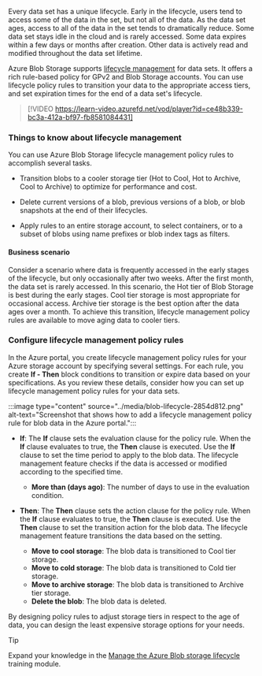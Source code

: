 Every data set has a unique lifecycle. Early in the lifecycle, users tend to access some of the data in the set, but not all of the data. As the data set ages, access to all of the data in the set tends to dramatically reduce. Some data set stays idle in the cloud and is rarely accessed. Some data expires within a few days or months after creation. Other data is actively read and modified throughout the data set lifetime.

Azure Blob Storage supports [lifecycle management](/azure/storage/blobs/lifecycle-management-policy-configure) for data sets. It offers a rich rule-based policy for GPv2 and Blob Storage accounts. You can use lifecycle policy rules to transition your data to the appropriate access tiers, and set expiration times for the end of a data set's lifecycle.

> [!VIDEO https://learn-video.azurefd.net/vod/player?id=ce48b339-bc3a-412a-bf97-fb8581084431]

### Things to know about lifecycle management

You can use Azure Blob Storage lifecycle management policy rules to accomplish several tasks.

- Transition blobs to a cooler storage tier (Hot to Cool, Hot to Archive, Cool to Archive) to optimize for performance and cost.

- Delete current versions of a blob, previous versions of a blob, or blob snapshots at the end of their lifecycles.

- Apply rules to an entire storage account, to select containers, or to a subset of blobs using name prefixes or blob index tags as filters.

#### Business scenario 

Consider a scenario where data is frequently accessed in the early stages of the lifecycle, but only occasionally after two weeks. After the first month, the data set is rarely accessed. In this scenario, the Hot tier of Blob Storage is best during the early stages. Cool tier storage is most appropriate for occasional access. Archive tier storage is the best option after the data ages over a month. To achieve this transition, lifecycle management policy rules are available to move aging data to cooler tiers.

### Configure lifecycle management policy rules

In the Azure portal, you create lifecycle management policy rules for your Azure storage account by specifying several settings. For each rule, you create **If - Then** block conditions to transition or expire data based on your specifications. As you review these details, consider how you can set up lifecycle management policy rules for your data sets.

:::image type="content" source="../media/blob-lifecycle-2854d812.png" alt-text="Screenshot that shows how to add a lifecycle management policy rule for blob data in the Azure portal.":::

- **If**: The **If** clause sets the evaluation clause for the policy rule. When the **If** clause evaluates to true, the **Then** clause is executed. Use the **If** clause to set the time period to apply to the blob data. The lifecycle management feature checks if the data is accessed or modified according to the specified time.
   - **More than (days ago)**: The number of days to use in the evaluation condition. 

- **Then**: The **Then** clause sets the action clause for the policy rule. When the **If** clause evaluates to true, the **Then** clause is executed. Use the **Then** clause to set the transition action for the blob data. The lifecycle management feature transitions the data based on the setting.
   - **Move to cool storage**: The blob data is transitioned to Cool tier storage.
   - **Move to cold storage**: The blob data is transitioned to Cold tier storage. 
   - **Move to archive storage**: The blob data is transitioned to Archive tier storage.
   - **Delete the blob**: The blob data is deleted.

By designing policy rules to adjust storage tiers in respect to the age of data, you can design the least expensive storage options for your needs.

> [!TIP]
> Expand your knowledge in the [Manage the Azure Blob storage lifecycle](/training/modules/manage-azure-blob-storage-lifecycle/) training module. 

